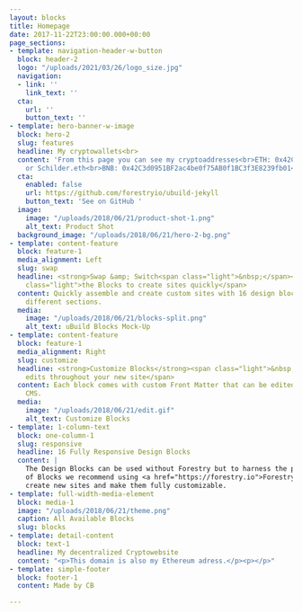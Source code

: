 ```yaml
---
layout: blocks
title: Homepage
date: 2017-11-22T23:00:00.000+00:00
page_sections:
- template: navigation-header-w-button
  block: header-2
  logo: "/uploads/2021/03/26/logo_size.jpg"
  navigation:
  - link: ''
    link_text: ''
  cta:
    url: ''
    button_text: ''
- template: hero-banner-w-image
  block: hero-2
  slug: features
  headline: My cryptowallets<br>
  content: 'From this page you can see my cryptoaddresses<br>ETH: 0x42C3d0951BF2ac4be0f75AB0f1BC3f3E8239fb01
    or Schilder.eth<br>BNB: 0x42C3d0951BF2ac4be0f75AB0f1BC3f3E8239fb01<br>ATOM: cosmos16nmnccxkj4t7vnq2an5y4f4ygz0kuzrujkl9v4<br><br><br>'
  cta:
    enabled: false
    url: https://github.com/forestryio/ubuild-jekyll
    button_text: 'See on GitHub '
  image:
    image: "/uploads/2018/06/21/product-shot-1.png"
    alt_text: Product Shot
  background_image: "/uploads/2018/06/21/hero-2-bg.png"
- template: content-feature
  block: feature-1
  media_alignment: Left
  slug: swap
  headline: <strong>Swap &amp; Switch<span class="light">&nbsp;</span></strong><span
    class="light">the Blocks to create sites quickly</span>
  content: Quickly assemble and create custom sites with 16 design blocks for seven
    different sections.
  media:
    image: "/uploads/2018/06/21/blocks-split.png"
    alt_text: uBuild Blocks Mock-Up
- template: content-feature
  block: feature-1
  media_alignment: Right
  slug: customize
  headline: <strong>Customize Blocks</strong><span class="light">&nbsp;to make quick
    edits throughout your new site</span>
  content: Each block comes with custom Front Matter that can be edited in Forestry
    CMS.
  media:
    image: "/uploads/2018/06/21/edit.gif"
    alt_text: Customize Blocks
- template: 1-column-text
  block: one-column-1
  slug: responsive
  headline: 16 Fully Responsive Design Blocks
  content: |
    The Design Blocks can be used without Forestry but to harness the power
    of Blocks we recommend using <a href="https://forestry.io">Forestry</a>. Once the site is imported you can immediately
    create new sites and make them fully customizable.
- template: full-width-media-element
  block: media-1
  image: "/uploads/2018/06/21/theme.png"
  caption: All Available Blocks
  slug: blocks
- template: detail-content
  block: text-1
  headline: My decentralized Cryptowebsite
  content: "<p>This domain is also my Ethereum adress.</p><p></p>"
- template: simple-footer
  block: footer-1
  content: Made by CB

---
```

